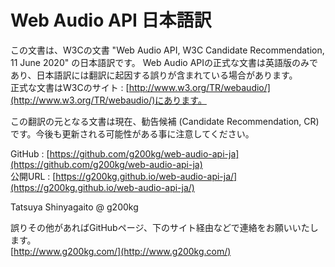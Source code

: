 
Web Audio API 日本語訳
================

この文書は、W3Cの文書 "Web Audio API, W3C Candidate Recommendation, 11 June 2020" の日本語訳です。
Web Audio APIの正式な文書は英語版のみであり、日本語訳には翻訳に起因する誤りが含まれている場合があります。  
正式な文書はW3Cのサイト : [http://www.w3.org/TR/webaudio/](http://www.w3.org/TR/webaudio/)にあります。

この翻訳の元となる文書は現在、勧告候補 (Candidate Recommendation, CR)です。今後も更新される可能性がある事に注意してください。

GitHub : [https://github.com/g200kg/web-audio-api-ja](https://github.com/g200kg/web-audio-api-ja)  
公開URL : [https://g200kg.github.io/web-audio-api-ja/](https://g200kg.github.io/web-audio-api-ja/)  

Tatsuya Shinyagaito @ g200kg  

誤りその他があればGitHubページ、下のサイト経由などで連絡をお願いいたします。  
[http://www.g200kg.com/](http://www.g200kg.com/)  
